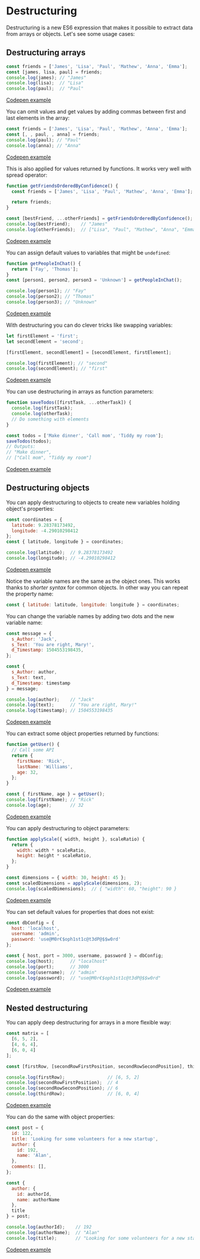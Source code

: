 # Destructuring

Destructuring is a new ES6 expression that makes it possible to extract data from arrays or objects. Let's see some usage cases:

## Destructuring arrays

```js
const friends = ['James', 'Lisa', 'Paul', 'Mathew', 'Anna', 'Emma'];
const [james, lisa, paul] = friends;
console.log(james); // "James"
console.log(lisa);  // "Lisa"
console.log(paul);  // "Paul"
```

[Codepen example](https://codepen.io/crsanti/pen/MvxMzV)

You can omit values and get values by adding commas between first and last elements in the array:

```js
const friends = ['James', 'Lisa', 'Paul', 'Mathew', 'Anna', 'Emma'];
const [, , paul, , anna] = friends;
console.log(paul); // "Paul"
console.log(anna); // "Anna"
```

[Codepen example](https://codepen.io/crsanti/pen/wqOLNg)

This is also applied for values returned by functions. It works very well with spread operator:

```js
function getFriendsOrderedByConfidence() {
  const friends = ['James', 'Lisa', 'Paul', 'Mathew', 'Anna', 'Emma'];

  return friends;
}

const [bestFriend, ...otherFriends] = getFriendsOrderedByConfidence();
console.log(bestFriend);    // "James"
console.log(otherFriends);  // ["Lisa", "Paul", "Mathew", "Anna", "Emma"]
```

[Codepen example](https://codepen.io/crsanti/pen/zdbVeM)

You can assign default values to variables that might be `undefined`:

```js
function getPeopleInChat() {
  return ['Fay', 'Thomas'];
}
const [person1, person2, person3 = 'Unknown'] = getPeopleInChat();

console.log(person1); // "Fay"
console.log(person2); // "Thomas"
console.log(person3); // "Unknown"
```

[Codepen example](https://codepen.io/crsanti/pen/YxgogP)

With destructuring you can do clever tricks like swapping variables:

```js
let firstElement = 'first';
let secondElement = 'second';

[firstElement, secondElement] = [secondElement, firstElement];

console.log(firstElement); // "second"
console.log(secondElement); // "first"
```

[Codepen example](https://codepen.io/crsanti/pen/RZdzdW)

You can use destructuring in arrays as function parameters:

```js
function saveTodos([firstTask, ...otherTask]) {
  console.log(firstTask);
  console.log(otherTask);
  // Do something with elements
}

const todos = ['Make dinner', 'Call mom', 'Tiddy my room'];
saveTodos(todos);
// Outputs:
// "Make dinner",
// ["Call mom", "Tiddy my room"]
```

[Codepen example](https://codepen.io/crsanti/pen/brZPJW)

## Destructuring objects

You can apply destructuring to objects to create new variables holding object's properties:

```js
const coordinates = {
  latitude: 9.28378173492,
  longitude: -4.29010298412
};
const { latitude, longitude } = coordinates;

console.log(latitude);  // 9.28378173492
console.log(longitude); // -4.29010298412
```

[Codepen example](https://codepen.io/crsanti/pen/wqOLLd)

Notice the variable names are the same as the object ones. This works thanks to _shorter syntax_ for common objects. In other way you can repeat the property name:

```js
const { latitude: latitude, longitude: longitude } = coordinates;
```

You can change the variable names by adding two dots and the new variable name:

```js
const message = {
  s_Author: 'Jack',
  s_Text: 'You are right, Mary!',
  d_Timestamp: 1504553198435,
};

const {
  s_Author: author,
  s_Text: text,
  d_Timestamp: timestamp
} = message;

console.log(author);    // "Jack"
console.log(text);      // "You are right, Mary!"
console.log(timestamp); // 1504553198435
```

[Codepen example](https://codepen.io/crsanti/pen/WEmqBE)

You can extract some object properties returned by functions:

```js
function getUser() {
  // Call some API
  return {
    firstName: 'Rick',
    lastName: 'Williams',
    age: 32,
  };
}

const { firstName, age } = getUser();
console.log(firstName); // "Rick"
console.log(age);       // 32
```

[Codepen example](https://codepen.io/crsanti/pen/GvebVq)

You can apply destructuring to object parameters:

```js
function applyScale({ width, height }, scaleRatio) {
  return {
    width: width * scaleRatio,
    height: height * scaleRatio,
  };
}

const dimensions = { width: 30, height: 45 };
const scaledDimensions = applyScale(dimensions, 2);
console.log(scaledDimensions);  // { "width": 60, "height": 90 }
```

[Codepen example](https://codepen.io/crsanti/pen/QMoXeO)

You can set default values for properties that does not exist:

```js
const dbConfig = {
  host: 'localhost',
  username: 'admin',
  password: 'use@M0r€$oph1st1c@t3dP@$$w0rd'
};

const { host, port = 3000, username, password } = dbConfig;
console.log(host);      // "localhost"
console.log(port);      // 3000
console.log(username);  // "admin"
console.log(password);  // "use@M0r€$oph1st1c@t3dP@$$w0rd"
```

[Codepen example](https://codepen.io/crsanti/pen/EvMBqr)

## Nested destructuring

You can apply deep destructuring for arrays in a more flexible way:

```js
const matrix = [
  [6, 5, 2],
  [4, 6, 4],
  [6, 0, 4]
];

const [firstRow, [secondRowFirstPosition, secondRowSecondPosition], thirdRow] = matrix;

console.log(firstRow);                // [6, 5, 2]
console.log(secondRowFirstPosition);  // 4
console.log(secondRowSecondPosition); // 6
console.log(thirdRow);                // [6, 0, 4]
```

[Codepen example](https://codepen.io/crsanti/pen/GveVKq)

You can do the same with object properties:

```js
const post = {
  id: 122,
  title: 'Looking for some volunteers for a new startup',
  author: {
    id: 192,
    name: 'Alan',
  },
  comments: [],
};

const {
  author: {
    id: authorId,
    name: authorName
  },
  title
} = post;

console.log(authorId);    // 192
console.log(authorName);  // "Alan"
console.log(title);       // "Looking for some volunteers for a new startup"
```

[Codepen example](https://codepen.io/crsanti/pen/WEmVeZ)
